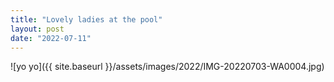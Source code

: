 ```yaml
---
title: "Lovely ladies at the pool"
layout: post
date: "2022-07-11"
---
```


![yo yo]({{ site.baseurl }}/assets/images/2022/IMG-20220703-WA0004.jpg)

